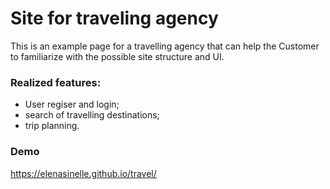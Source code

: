 # Site for traveling agency

This is an example page for a travelling agency that can help the Customer to familiarize with the possible site structure and UI.

### Realized features:
- User regiser and login;
- search of travelling destinations;
- trip planning.

### Demo
https://elenasinelle.github.io/travel/
